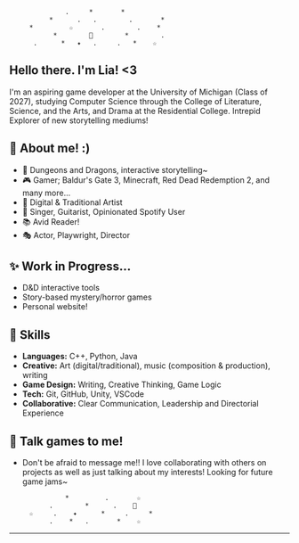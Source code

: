 ```
              .     *       *
          *      .   .        .       *
     *         ☆       .        .    *
           *        🌙        *        .
      .      *   ✦   .     .   *    ☆

```

## Hello there. I'm Lia! <3

I'm an aspiring game developer at the University of Michigan (Class of 2027), studying Computer Science through the College of Literature, Science, and the Arts, and Drama at the Residential College. Intrepid Explorer of new storytelling mediums!

## 🌟 About me! :)
- 🎲 Dungeons and Dragons, interactive storytelling~
- 🎮 Gamer; Baldur's Gate 3, Minecraft, Red Dead Redemption 2, and many more...
- 🎨 Digital & Traditional Artist
- 🎹 Singer, Guitarist, Opinionated Spotify User
- 📚 Avid Reader!
- 🎭 Actor, Playwright, Director

## ✨ Work in Progress...
- D&D interactive tools
- Story-based mystery/horror games
- Personal website!

## 🌙 Skills
- **Languages:** C++, Python, Java
- **Creative:** Art (digital/traditional), music (composition & production), writing
- **Game Design:** Writing, Creative Thinking, Game Logic
- **Tech:** Git, GitHub, Unity, VSCode
- **Collaborative:** Clear Communication, Leadership and Directorial Experience

## 🌠 Talk games to me!
- Don't be afraid to message me!! I love collaborating with others on projects as well as just talking about my interests! Looking for future game jams~

```
              *         .       ☆
          .        *      .    🌠
     ☆     .    ✦      *     .     *
          .    *   .       *    ☆
```

---
